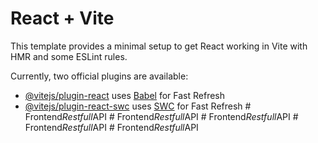 # React + Vite

This template provides a minimal setup to get React working in Vite with HMR and some ESLint rules.

Currently, two official plugins are available:

- [@vitejs/plugin-react](https://github.com/vitejs/vite-plugin-react/blob/main/packages/plugin-react/README.md) uses [Babel](https://babeljs.io/) for Fast Refresh
- [@vitejs/plugin-react-swc](https://github.com/vitejs/vite-plugin-react-swc) uses [SWC](https://swc.rs/) for Fast Refresh
#   F r o n t e n d _ R e s t f u l l _ A P I  
 #   F r o n t e n d _ R e s t f u l l _ A P I  
 #   F r o n t e n d _ R e s t f u l l _ A P I  
 #   F r o n t e n d _ R e s t f u l l _ A P I  
 #   F r o n t e n d _ R e s t f u l l _ A P I  
 